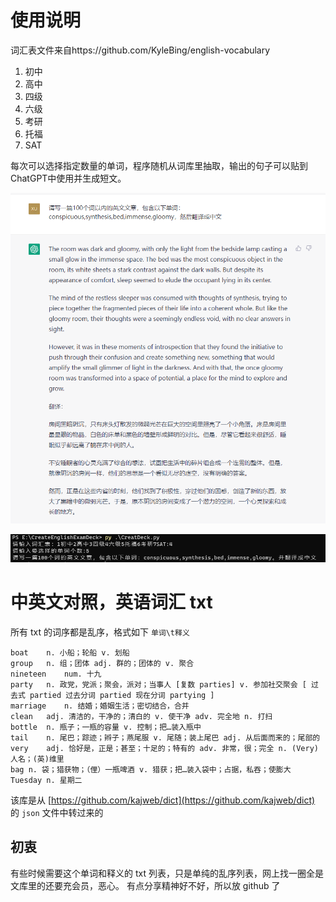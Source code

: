 # 使用说明

词汇表文件来自https://github.com/KyleBing/english-vocabulary

1. 初中
2. 高中
3. 四级
4. 六级
5. 考研
6. 托福
7. SAT

每次可以选择指定数量的单词，程序随机从词库里抽取，输出的句子可以贴到ChatGPT中使用并生成短文。

![image-20230205212501829](https://github.com/xuyili/CreateEnglishExamDeck/blob/main/assets/d4f4d7329e4ac30a7cbab31a67b29e4.png)



![d4f4d7329e4ac30a7cbab31a67b29e4](https://github.com/xuyili/CreateEnglishExamDeck/blob/main/assets/image-20230205212501829.png)

# 中英文对照，英语词汇 txt


所有 txt 的词序都是乱序，格式如下 `单词\t释义`

```
boat	n. 小船；轮船 v. 划船
group	n. 组；团体 adj. 群的；团体的 v. 聚合
nineteen	num. 十九
party	n. 政党，党派；聚会，派对；当事人 [复数 parties] v. 参加社交聚会 [ 过去式 partied 过去分词 partied 现在分词 partying ]
marriage	n. 结婚；婚姻生活；密切结合，合并
clean	adj. 清洁的，干净的；清白的 v. 使干净 adv. 完全地 n. 打扫
bottle	n. 瓶子；一瓶的容量 v. 控制；把…装入瓶中
tail	n. 尾巴；踪迹；辫子；燕尾服 v. 尾随；装上尾巴 adj. 从后面而来的；尾部的
very	adj. 恰好是，正是；甚至；十足的；特有的 adv. 非常，很；完全 n. (Very)人名；(英)维里
bag	n. 袋；猎获物；（俚）一瓶啤酒 v. 猎获；把…装入袋中；占据，私吞；使膨大
Tuesday	n. 星期二
```

该库是从 [https://github.com/kajweb/dict](https://github.com/kajweb/dict) 的 `json` 文件中转过来的


## 初衷

有些时候需要这个单词和释义的 txt 列表，只是单纯的乱序列表，网上找一圈全是文库里的还要充会员，恶心。
有点分享精神好不好，所以放 github 了
